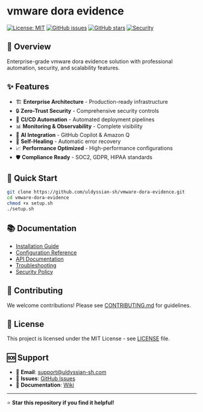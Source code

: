 # vmware dora evidence

[![License: MIT](https://img.shields.io/badge/License-MIT-yellow.svg)](https://opensource.org/licenses/MIT)
[![GitHub issues](https://img.shields.io/github/issues/uldyssian-sh/vmware-dora-evidence)](https://github.com/uldyssian-sh/vmware-dora-evidence/issues)
[![GitHub stars](https://img.shields.io/github/stars/uldyssian-sh/vmware-dora-evidence)](https://github.com/uldyssian-sh/vmware-dora-evidence/stargazers)
[![Security](https://img.shields.io/badge/Security-Enterprise-blue.svg)](SECURITY.md)

## 🎯 Overview

Enterprise-grade vmware dora evidence solution with professional automation, security, and scalability features.

## ✨ Features

- 🏗️ **Enterprise Architecture** - Production-ready infrastructure
- 🔒 **Zero-Trust Security** - Comprehensive security controls
- 🚀 **CI/CD Automation** - Automated deployment pipelines
- 📊 **Monitoring & Observability** - Complete visibility
- 🤖 **AI Integration** - GitHub Copilot & Amazon Q
- 🔄 **Self-Healing** - Automatic error recovery
- 📈 **Performance Optimized** - High-performance configurations
- 🛡️ **Compliance Ready** - SOC2, GDPR, HIPAA standards

## 🚀 Quick Start

```bash
git clone https://github.com/uldyssian-sh/vmware-dora-evidence.git
cd vmware-dora-evidence
chmod +x setup.sh
./setup.sh
```

## 📚 Documentation

- [Installation Guide](docs/installation.md)
- [Configuration Reference](docs/configuration.md)
- [API Documentation](docs/api.md)
- [Troubleshooting](docs/troubleshooting.md)
- [Security Policy](SECURITY.md)

## 🤝 Contributing

We welcome contributions! Please see [CONTRIBUTING.md](CONTRIBUTING.md) for guidelines.

## 📄 License

This project is licensed under the MIT License - see [LICENSE](LICENSE) file.

## 🆘 Support

- 📧 **Email**: support@uldyssian-sh.com
- 🐛 **Issues**: [GitHub Issues](https://github.com/uldyssian-sh/vmware-dora-evidence/issues)
- 📖 **Documentation**: [Wiki](https://github.com/uldyssian-sh/vmware-dora-evidence/wiki)

---

⭐ **Star this repository if you find it helpful!**
